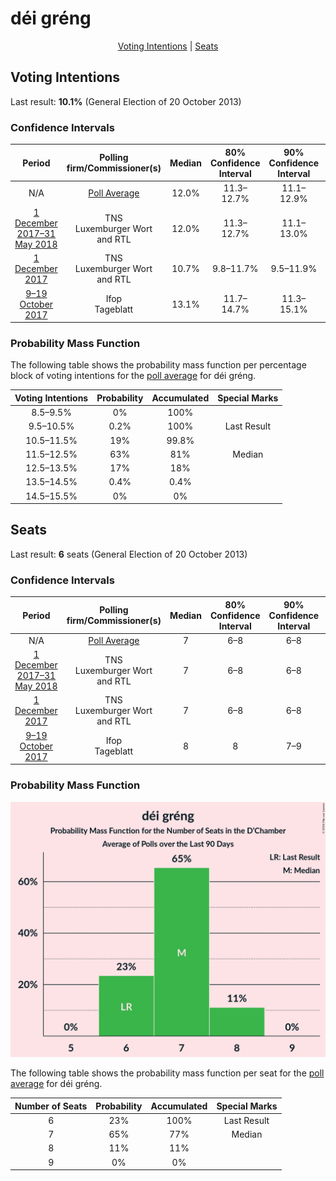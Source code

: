 # déi gréng

<p align="center"><a href="#voting-intentions">Voting Intentions</a> | <a href="#seats">Seats</a></p>

## Voting Intentions

Last result: **10.1%** (General Election of 20 October 2013)

### Confidence Intervals

| Period     | Polling firm/Commissioner(s) | Median | 80% Confidence Interval | 90% Confidence Interval | 95% Confidence Interval | 99% Confidence Interval |
|:----------:|:----------------:|:-----------:|:-----------------------:|:-----------------------:|:-----------------------:|:-----------------------:|
| N/A | [Poll Average](average.html) | 12.0% | 11.3–12.7% | 11.1–12.9% | 11.0–13.1% | 10.7–13.5% |
| [1 December 2017–31 May 2018](2018-05-31-TNS.html) | TNS <br> Luxemburger Wort and RTL | 12.0% | 11.3–12.7% | 11.1–13.0% | 11.0–13.1% | 10.7–13.5% |
| [1 December 2017](2017-12-01-TNS.html) | TNS <br> Luxemburger Wort and RTL | 10.7% | 9.8–11.7% | 9.5–11.9% | 9.3–12.2% | 8.9–12.7% |
| [9–19 October 2017](2017-10-19-Ifop.html) | Ifop <br> Tageblatt | 13.1% | 11.7–14.7% | 11.3–15.1% | 10.9–15.5% | 10.3–16.3% |

### Probability Mass Function

The following table shows the probability mass function per percentage block of voting intentions for the [poll average](average.html) for déi gréng.

| Voting Intentions | Probability | Accumulated | Special Marks |
|:-----------------:|:-----------:|:-----------:|:-------------:|
| 8.5–9.5% | 0% | 100% |  |
| 9.5–10.5% | 0.2% | 100% | Last Result |
| 10.5–11.5% | 19% | 99.8% |  |
| 11.5–12.5% | 63% | 81% | Median |
| 12.5–13.5% | 17% | 18% |  |
| 13.5–14.5% | 0.4% | 0.4% |  |
| 14.5–15.5% | 0% | 0% |  |


## Seats

Last result: **6** seats (General Election of 20 October 2013)

### Confidence Intervals

| Period     | Polling firm/Commissioner(s) | Median | 80% Confidence Interval | 90% Confidence Interval | 95% Confidence Interval | 99% Confidence Interval |
|:----------:|:----------------:|:------:|:-----------------------:|:-----------------------:|:-----------------------:|:-----------------------:|
| N/A | [Poll Average](average.html) | 7 | 6–8 | 6–8 | 6–8 | 6–8 |
| [1 December 2017–31 May 2018](2018-05-31-TNS.html) | TNS <br> Luxemburger Wort and RTL | 7 | 6–8 | 6–8 | 6–8 | 6–8 |
| [1 December 2017](2017-12-01-TNS.html) | TNS <br> Luxemburger Wort and RTL | 7 | 6–8 | 6–8 | 6–8 | 6–8 |
| [9–19 October 2017](2017-10-19-Ifop.html) | Ifop <br> Tageblatt | 8 | 8 | 7–9 | 6–9 | 6–11 |

### Probability Mass Function

![Graph with seats probability mass function not yet produced](average-seats-pmf-déigréng.png "Seats Probability Mass Function")

The following table shows the probability mass function per seat for the [poll average](average.html) for déi gréng.

| Number of Seats | Probability | Accumulated | Special Marks |
|:---------------:|:-----------:|:-----------:|:-------------:|
| 6 | 23% | 100% | Last Result |
| 7 | 65% | 77% | Median |
| 8 | 11% | 11% |  |
| 9 | 0% | 0% |  |


